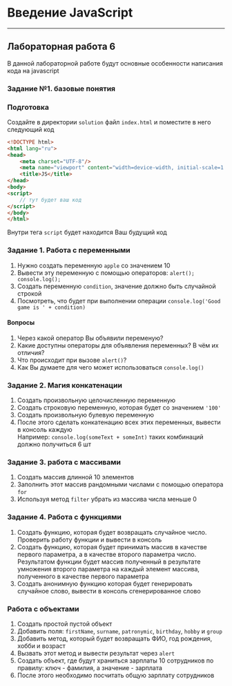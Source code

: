 # Введение JavaScript

___________________________________________________

## Лабораторная работа 6

В данной лабораторной работе будут основные особенности написания кода на javascript

### Задание №1. базовые понятия

### Подготовка

Создайте в директории `solution` файл `index.html` и поместите в него следующий код

```html
<!DOCTYPE html>
<html lang="ru">
<head>
    <meta charset="UTF-8"/>
    <meta name="viewport" content="width=device-width, initial-scale=1.0"/>
    <title>JS</title>
</head>
<body>
<script>
    // тут будет ваш код 
</script>
</body>
</html>
```

Внутри тега `script` будет находится Ваш будущий код

### Задание 1. Работа с переменными

1. Нужно создать переменную `apple` со значением 10
2. Вывести эту переменную с помощью операторов: `alert(); console.log();`
3. Создать переменную `condition`, значение должно быть случайной строкой
4. Посмотреть, что будет при выполнении операции `console.log('Good game is ' + condition)`

#### Вопросы

1. Через какой оператор Вы объявили переменую?
2. Какие доступны операторы для объявления переменных? В чём их отличия?
3. Что происходит при вызове `alert()`?
4. Как Вы думаете для чего может использоваться `console.log()`

### Задание 2. Магия конкатенации

1. Создать произвольную целочисленную переменную
2. Создать строковую переменную, которая будет со значением `'100'`
3. Создать произвольную булевую переменную
4. После этого сделать конкатенацию всех этих переменных, вывести в консоль каждую  
   Например: `console.log(someText + someInt)` таких комбинаций должно получиться 6 шт

### Задание 3. работа с массивами

1. Создать массив длинной 10 элементов
2. Заполнить этот массив рандомными числами с помощью оператора `for`
3. Используя метод `filter` убрать из массива числа меньше 0

### Задание 4. Работа с функциями

1. Создать функцию, которая будет возвращать случайное число.
   Проверить работу функции и вывести в консоль
2. Создать функцию, которая будет принимать массив в качестве
   первого параметра, а в качестве второго параметра число.
   Результатом функции будет массив полученный в результате
   умножения второго параметра на каждый элемент массива, полученного в качестве первого параметра
3. Создать анонимную функцию которая будет генерировать случайное слово, вывести в консоль сгенерированное слово

### Работа с объектами

1. Создать простой пустой объект
2. Добавить поля: `firstName`, `surname`, `patronymic`, `birthday`, `hobby` и `group`
3. Добавить метод, который будет возвращать ФИО, год рождения, хобби и возраст
4. Вызвать этот метод и вывести результат через `alert`
5. Создать объект, где будут храниться зарплаты 10 сотрудников по правилу: ключ - фамилия, а значение - зарплата
6. После этого необходимо посчитать общую зарплату сотрудников